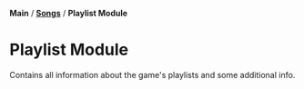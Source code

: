 **Main** / [**Songs**](..) / **Playlist Module**

# Playlist Module

Contains all information about the game's playlists and some additional info.

